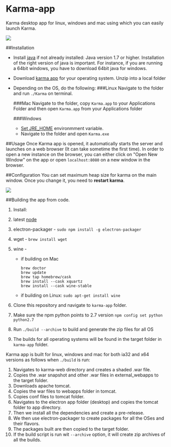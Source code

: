 Karma-app
=========
Karma desktop app for linux, windows and mac using which you can easily launch Karma.

![](https://github.com/usc-isi-i2/Web-Karma/wiki/images/karma-app.png)

##Installation
*  Install [java](https://www.java.com/en/download/help/download_options.xml) if not already installed: Java version 1.7 or higher. Installation of the right version of java is important. For instance, if you are running a 64bit windows, you have to download 64bit java for windows.

* Download [karma app](https://github.com/usc-isi-i2/Web-Karma/releases) for your operating system. Unzip into a local folder

* Depending on the OS, do the following:
  ###Linux
  Navigate to the folder and run `./Karma` on terminal.
  
  ###Mac
  Navigate to the folder, copy `Karma.app` to your Applications Folder and then open `Karma.app` from your Applications folder

  ###Windows
  * [Set JRE_HOME](https://confluence.atlassian.com/doc/setting-the-java_home-variable-in-windows-8895.html) environmment variable. 
  * Navigate to the folder and open `Karma.exe`

##Usage
Once Karma app is opened, it automatically starts the server and launches on a web browser (It can take sometime the first time). In order to open a new instance on the browser, you can either click on "Open New Window" on the app or open `localhost:8080` on a new window in the browser.

##Configuration
You can set maximum heap size for karma on the main window. Once you change it, you need to __restart karma__.

![](https://github.com/usc-isi-i2/Web-Karma/wiki/images/karma-app-heap.png)


##Building the app from code.

1. Install:

  1. latest [node](https://nodejs.org/en/) 
  2. electron-packager - `sudo npm install -g electron-packager`
  3. wget - `brew install wget`
  4. wine -
      * if building on Mac[](https://www.davidbaumgold.com/tutorials/wine-mac/)
      
        ```
        brew doctor
        brew update
        brew tap homebrew/cask
        brew install --cask xquartz
        brew install --cask wine-stable    
        ```
      * if building on Linux: `sudo apt-get install wine`
      
2. Clone this repository and navigate to `karma-app` folder.
3. Make sure the npm python points to 2.7 version `npm config set python python2.7`
4. Run `./build --archive` to build and generate the zip files for all OS
5. The builds for all operating systems will be found in the target folder in `karma-app` folder.

Karma app is built for linux, windows and mac for both ia32 and x64 versions as follows when `./build` is run:

1. Navigates to karma-web directory and creates a shaded .war file.
2. Copies the .war snapshot and other .war files in external_webapps to the target folder.
3. Downloads apache tomcat.
4. Copies the war files to webapps folder in tomcat.
5. Copies conf files to tomcat folder.
6. Navigates to the electron app folder (desktop) and copies the tomcat folder to app directory.
7. Then we install all the dependencies and create a pre-release.
8. We then use electron-packager to create packages for all the OSes and their flavors.
9. The packages built are then copied to the target folder.
10. If the build script is run wit `--archive` option, it will create zip archives of all the builds.
